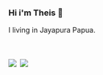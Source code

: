 ### Hi i'm Theis 👋
I living in Jayapura Papua. 


<h1>
       <img src="https://github-readme-stats.vercel.app/api/top-langs/?username=pedro-korwa&hide_border=true&hide=html,css&theme=tokyonight" />
  <img src="https://github-readme-stats.vercel.app/api?username=pedro-korwa&line_height=27&count_private=true&hide_border=true&show_icons=true&theme=tokyonight"/>

